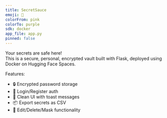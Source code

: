 ```yaml
---
title: SecretSauce
emoji: 🧂
colorFrom: pink
colorTo: purple
sdk: docker
app_file: app.py
pinned: false
---
```



Your secrets are safe here!  
This is a secure, personal, encrypted vault built with Flask, deployed using Docker on Hugging Face Spaces.

Features:
- 🔒 Encrypted password storage
- 🧠 Login/Register auth
- 🧼 Clean UI with toast messages
- 📦 Export secrets as CSV
- 🔁 Edit/Delete/Mask functionality
